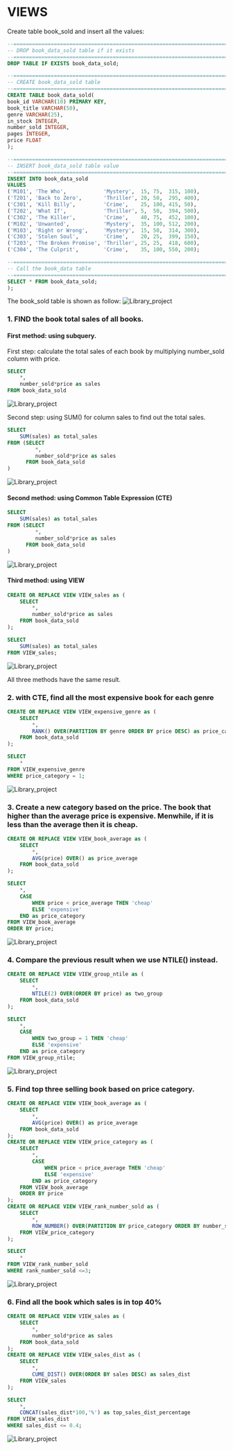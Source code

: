 # VIEWS

Create table book_sold and insert all the values:
```sql
--=================================================================================
-- DROP book_data_sold table if it exists
--=================================================================================
DROP TABLE IF EXISTS book_data_sold;

--=================================================================================
-- CREATE book_data_sold table 
--=================================================================================
CREATE TABLE book_data_sold(
book_id VARCHAR(10) PRIMARY KEY,
book_title VARCHAR(50),
genre VARCHAR(25),
in_stock INTEGER,
number_sold INTEGER,
pages INTEGER,
price FLOAT
);

--=================================================================================
-- INSERT book_data_sold table value
--=================================================================================
INSERT INTO book_data_sold
VALUES 
('M101', 'The Who',            'Mystery',  15, 75,  315, 100),
('T201', 'Back to Zero',       'Thriller', 20, 50,  295, 400),
('C301', 'Kill Billy',         'Crime',    25, 100, 415, 50),
('T202', 'What If',            'Thriller', 5,  50,  394, 500),
('C302', 'The Killer',         'Crime',    40, 75,  452, 100),
('M102', 'Unwanted',           'Mystery',  35, 100, 512, 200),
('M103', 'Right or Wrong',     'Mystery',  15, 50,  314, 300),
('C303', 'Stolen Soul',        'Crime',    20, 25,  399, 150),
('T203', 'The Broken Promise', 'Thriller', 25, 25,  418, 600),
('C304', 'The Culprit',        'Crime',    35, 100, 550, 200);

--=================================================================================
-- Call the book_data table
--=================================================================================
SELECT * FROM book_data_sold;
);
```
The book_sold table is shown as follow:
![Library_project](https://github.com/imdwipayana/PostgreSQL/blob/main/SQL%20Introduction/VIEWS/image/book_view.png)

### 1. FIND the book total sales of all books.
#### First method: using subquery. 
First step: calculate the total sales of each book by multiplying number_sold column with price.
```sql
SELECT
	*,
	number_sold*price as sales
FROM book_data_sold
```
![Library_project](https://github.com/imdwipayana/PostgreSQL/blob/main/Practice/COMMON%20TABLE%20EXPRESSION/image/number1method1step1.png)

Second step: using SUM() for column sales to find out the total sales.
```sql
SELECT
	SUM(sales) as total_sales
FROM (SELECT
	     *,
	     number_sold*price as sales
      FROM book_data_sold
)
```
![Library_project](https://github.com/imdwipayana/PostgreSQL/blob/main/Practice/COMMON%20TABLE%20EXPRESSION/image/number1method1step2.png)

#### Second method: using Common Table Expression (CTE)
```sql
SELECT
	SUM(sales) as total_sales
FROM (SELECT
	     *,
	     number_sold*price as sales
      FROM book_data_sold
)
```
![Library_project](https://github.com/imdwipayana/PostgreSQL/blob/main/SQL%20Introduction/VIEWS/image/number1.png)

#### Third method: using VIEW
```sql
CREATE OR REPLACE VIEW VIEW_sales as (
	SELECT
		*,
		number_sold*price as sales
	FROM book_data_sold
);

SELECT
	SUM(sales) as total_sales
FROM VIEW_sales;
```
![Library_project](https://github.com/imdwipayana/PostgreSQL/blob/main/SQL%20Introduction/VIEWS/image/number1.png)

All three methods have the same result.

### 2. with CTE, find all the most expensive book for each genre
```sql
CREATE OR REPLACE VIEW VIEW_expensive_genre as (
	SELECT
		*,
		RANK() OVER(PARTITION BY genre ORDER BY price DESC) as price_category
	FROM book_data_sold
);

SELECT
	*
FROM VIEW_expensive_genre
WHERE price_category = 1;
```
![Library_project](https://github.com/imdwipayana/PostgreSQL/blob/main/SQL%20Introduction/VIEWS/image/number2.png)

### 3. Create a new category based on the price. The book that higher than the average price is expensive. Menwhile, if it is less than the average then it is cheap.

```sql
CREATE OR REPLACE VIEW VIEW_book_average as (
	SELECT 
		*,
		AVG(price) OVER() as price_average
	FROM book_data_sold
);

SELECT
	*,
	CASE
		WHEN price < price_average THEN 'cheap'
		ELSE 'expensive'
	END as price_category
FROM VIEW_book_average
ORDER BY price;
```
![Library_project](https://github.com/imdwipayana/PostgreSQL/blob/main/SQL%20Introduction/VIEWS/image/number3.png)

### 4. Compare the previous result when we use NTILE() instead.
```sql
CREATE OR REPLACE VIEW VIEW_group_ntile as (
	SELECT
		*,
		NTILE(2) OVER(ORDER BY price) as two_group
	FROM book_data_sold
);

SELECT 
	*,
	CASE
		WHEN two_group = 1 THEN 'cheap'
		ELSE 'expensive'
	END as price_category
FROM VIEW_group_ntile;
```
![Library_project](https://github.com/imdwipayana/PostgreSQL/blob/main/SQL%20Introduction/VIEWS/image/number4.png)

### 5. Find top three selling book based on price category.
```sql
CREATE OR REPLACE VIEW VIEW_book_average as (
	SELECT 
		*,
		AVG(price) OVER() as price_average
	FROM book_data_sold
);
CREATE OR REPLACE VIEW VIEW_price_category as (
	SELECT
		*,
		CASE
			WHEN price < price_average THEN 'cheap'
			ELSE 'expensive'
		END as price_category
	FROM VIEW_book_average
	ORDER BY price
);
CREATE OR REPLACE VIEW VIEW_rank_number_sold as (
	SELECT 
		*,
		ROW_NUMBER() OVER(PARTITION BY price_category ORDER BY number_sold DESC) as rank_number_sold
	FROM VIEW_price_category
);

SELECT
	*
FROM VIEW_rank_number_sold
WHERE rank_number_sold <=3;
```
![Library_project](https://github.com/imdwipayana/PostgreSQL/blob/main/SQL%20Introduction/VIEWS/image/number5.png)

### 6. Find all the book which sales is in top 40%
```sql
CREATE OR REPLACE VIEW VIEW_sales as (
	SELECT
		*,
		number_sold*price as sales
	FROM book_data_sold
);
CREATE OR REPLACE VIEW VIEW_sales_dist as (
	SELECT 
		*,
		CUME_DIST() OVER(ORDER BY sales DESC) as sales_dist
	FROM VIEW_sales
);

SELECT
	*,
	CONCAT(sales_dist*100,'%') as top_sales_dist_percentage
FROM VIEW_sales_dist
WHERE sales_dist <= 0.4;
```
![Library_project](https://github.com/imdwipayana/PostgreSQL/blob/main/SQL%20Introduction/VIEWS/image/number6.png)


